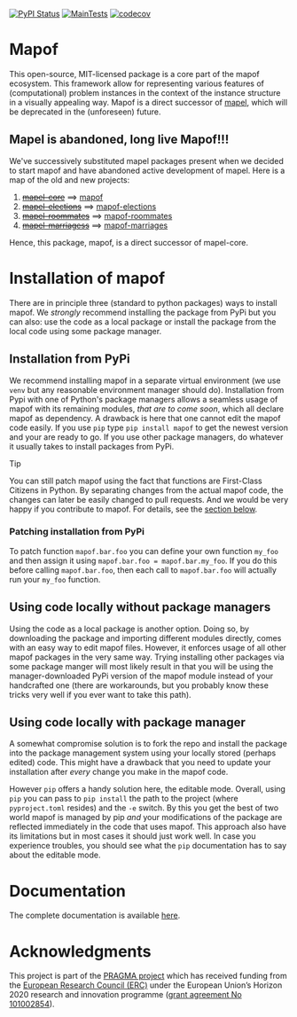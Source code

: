 [![PyPI Status](https://img.shields.io/pypi/v/mapof.svg)](https://pypi.python.org/pypi/mapof)
[![MainTests](https://github.com/science-for-democracy/mapof/actions/workflows/python-tests.yml/badge.svg?branch=main)](https://github.com/science-for-democracy/mapof/actions/workflows/python-tests.yml)
[![codecov](https://codecov.io/github/science-for-democracy/mapof/branch/main/graph/badge.svg?token=XQ2W6SBI0V)](https://codecov.io/github/science-for-democracy/mapof)

# Mapof

This open-source, MIT-licensed package is a core part of the mapof ecosystem.
This framework allow for representing various features of (computational)
problem instances in the context of the instance structure in a visually
appealing way. Mapof is a direct successor of
[mapel](https://mapel.simple.ink/), which will be deprecated in the
(unforeseen) future.

## Mapel is abandoned, long live Mapof!!!
We've successively substituted mapel packages present when we decided
to start mapof and have abandoned active development of mapel.
Here is a map of the old and new projects:
1. [~~mapel-core~~](https://pypi.org/project/mapel-core/) ==> [mapof](https://pypi.org/project/mapof) 
2. [~~mapel-elections~~](https://pypi.org/project/mapel-elections/) ==> [mapof-elections](https://pypi.org/project/mapof-elections) 
3. [~~mapel-roommates~~](https://pypi.org/project/mapel-rommmates/) ==> [mapof-roommates](https://pypi.org/project/mapof-roommates) 
4. [~~mapel-marriagess~~](https://pypi.org/project/mapel-marriages/) ==> [mapof-marriages](https://pypi.org/project/mapof-marriages) 

Hence, this package, mapof, is a direct successor of mapel-core.

# Installation of mapof
There are in principle three (standard to python packages) ways to install
mapof. We *strongly* recommend installing the package from PyPi but you can
also: use the code as a local package or install the package from the local
code using some package manager.

## Installation from PyPi 
We recommend installing mapof in a separate virtual environment (we use `venv`
but any reasonable environment manager should do). Installation from Pypi with
one of Python's package managers allows a seamless usage of mapof with its
remaining modules, *that are to come soon*, which all declare mapof as
dependency. A drawback is here that one cannot edit the mapof code easily. If
you use `pip` type `pip install mapof` to get the newest version and your are
ready to go. If you use other package managers, do whatever it usually takes to
install packages from PyPi.
> [!TIP]
> You can still patch mapof using the fact that functions are First-Class
> Citizens in Python. By separating changes from the actual mapof code, the
> changes can later be easily changed to pull requests. And we would be very
> happy if you contribute to mapof. For details, see the
> [section below](#patching-installation-from-pypi).

### Patching installation from PyPi
To patch function `mapof.bar.foo` you can define your own function `my_foo` and
then assign it using `mapof.bar.foo = mapof.bar.my_foo`. If you do this before
calling `mapof.bar.foo`, then each call to `mapof.bar.foo` will actually run
your `my_foo` function.

## Using code locally without package managers 
Using the code as a local package is another option. Doing so, by downloading
the package and importing different modules directly, comes with an easy way to
edit mapof files. However, it enforces usage of all other mapof packages in the
very same way. Trying installing other packages via some package manger will
most likely result in that you will be using the manager-downloaded PyPi
version of the mapof module instead of your handcrafted one (there are
workarounds, but you probably know these tricks very well if you ever want to
take this path).

## Using code locally with package manager
A somewhat compromise solution is to fork the repo and install the package into
the package management system using your locally stored (perhaps edited) code.
This might have a drawback that you need to update your installation after
*every* change you make in the mapof code.

However `pip` offers a handy solution here, the editable mode. Overall, using
`pip` you can pass to `pip install` the path to the project (where
`pyproject.toml` resides) and the `-e` switch. By this you get the best of two
world mapof is managed by pip *and* your modifications of the package are
reflected immediately in the code that uses mapof. This approach also have its
limitations but in most cases it should just work well. In case you experience
troubles, you should see what the `pip` documentation has to say about the
editable mode.

# Documentation

The complete documentation is available [here](https://science-for-democracy.github.io/mapof/).

# Acknowledgments

This project is part of the [PRAGMA project](https://home.agh.edu.pl/~pragma/)
which has received funding from the [European Research Council
(ERC)](https://home.agh.edu.pl/~pragma/) under the European Union’s Horizon 2020
research and innovation programme ([grant agreement No
101002854](https://erc.easme-web.eu/?p=101002854)).



